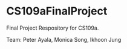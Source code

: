 # CS109aFinalProject
Final Project Respository for CS109a. 

Team: Peter Ayala, Monica Song, Ikhoon Jung

